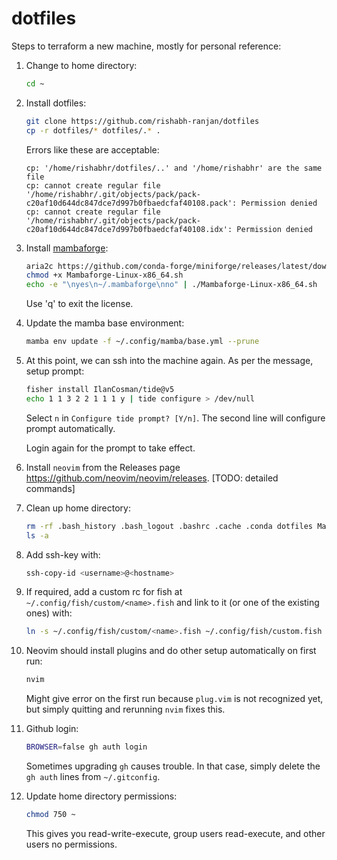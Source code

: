 # dotfiles

Steps to terraform a new machine, mostly for personal reference:

1. Change to home directory:
	```bash
	cd ~
	```

2.  Install dotfiles:
	```bash
	git clone https://github.com/rishabh-ranjan/dotfiles
	cp -r dotfiles/* dotfiles/.* .
	```

	Errors like these are acceptable:
	```
	cp: '/home/rishabhr/dotfiles/..' and '/home/rishabhr' are the same file
	cp: cannot create regular file '/home/rishabhr/.git/objects/pack/pack-c20af10d644dc847dce7d997b0fbaedcfaf40108.pack': Permission denied
	cp: cannot create regular file '/home/rishabhr/.git/objects/pack/pack-c20af10d644dc847dce7d997b0fbaedcfaf40108.idx': Permission denied
	```

3. Install [mambaforge](https://github.com/conda-forge/miniforge#mambaforge):
	```bash
	aria2c https://github.com/conda-forge/miniforge/releases/latest/download/Mambaforge-Linux-x86_64.sh # for linux
	chmod +x Mambaforge-Linux-x86_64.sh
	echo -e "\nyes\n~/.mambaforge\nno" | ./Mambaforge-Linux-x86_64.sh
	```
	Use 'q' to exit the license.

4. Update the mamba base environment:
	```bash
	mamba env update -f ~/.config/mamba/base.yml --prune
	```

5. At this point, we can ssh into the machine again. As per the message, setup prompt:
	```bash
	fisher install IlanCosman/tide@v5
	echo 1 1 3 2 2 1 1 1 y | tide configure > /dev/null
	```
	Select `n` in `Configure tide prompt? [Y/n]`. The second line will configure prompt automatically.

	Login again for the prompt to take effect.

6. Install `neovim` from the Releases page <https://github.com/neovim/neovim/releases>. [TODO: detailed commands]

7. Clean up home directory:
	```bash
	rm -rf .bash_history .bash_logout .bashrc .cache .conda dotfiles Mambaforge-Linux-x86_64.sh
	ls -a
	```

8. Add ssh-key with:
	```bash
	ssh-copy-id <username>@<hostname>
	```

9. If required, add a custom rc for fish at `~/.config/fish/custom/<name>.fish` and link to it (or one of the existing ones) with:
	```bash
	ln -s ~/.config/fish/custom/<name>.fish ~/.config/fish/custom.fish
	```

10. Neovim should install plugins and do other setup automatically on first run:
	```bash
	nvim
	```
	Might give error on the first run because `plug.vim` is not recognized yet, but simply quitting and rerunning `nvim` fixes this.

11. Github login:
	```bash
	BROWSER=false gh auth login
	```
	Sometimes upgrading `gh` causes trouble. In that case, simply delete the `gh auth` lines from `~/.gitconfig`.

12. Update home directory permissions:
	```bash
	chmod 750 ~
 	```
 	This gives you read-write-execute, group users read-execute, and other users no permissions.
